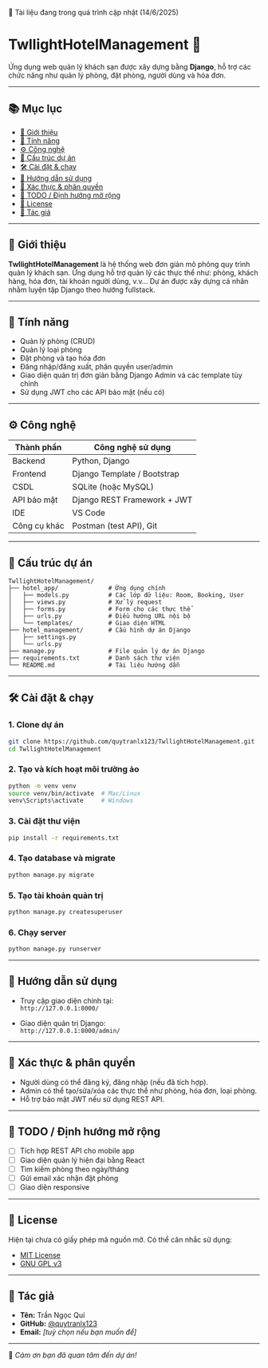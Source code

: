 🔄 Tài liệu đang trong quá trình cập nhật (14/6/2025)

# TwllightHotelManagement 🏨

Ứng dụng web quản lý khách sạn được xây dựng bằng **Django**, hỗ trợ các chức năng như quản lý phòng, đặt phòng, người dùng và hóa đơn.

---

## 📚 Mục lục

- [🚀 Giới thiệu](#-giới-thiệu)
- [🧩 Tính năng](#-tính-năng)
- [⚙️ Công nghệ](#-công-nghệ)
- [📁 Cấu trúc dự án](#-cấu-trúc-dự-án)
- [🛠️ Cài đặt & chạy](#️-cài-đặt--chạy)
- [📖 Hướng dẫn sử dụng](#-hướng-dẫn-sử-dụng)
- [🔐 Xác thực & phân quyền](#-xác-thực--phân-quyền)
- [📝 TODO / Định hướng mở rộng](#-todo--định-hướng-mở-rộng)
- [📜 License](#-license)
- [👤 Tác giả](#-tác-giả)

---

## 🚀 Giới thiệu

**TwllightHotelManagement** là hệ thống web đơn giản mô phỏng quy trình quản lý khách sạn. Ứng dụng hỗ trợ quản lý các thực thể như: phòng, khách hàng, hóa đơn, tài khoản người dùng, v.v… Dự án được xây dựng cá nhân nhằm luyện tập Django theo hướng fullstack.

---

## 🧩 Tính năng

- Quản lý phòng (CRUD)
- Quản lý loại phòng
- Đặt phòng và tạo hóa đơn
- Đăng nhập/đăng xuất, phân quyền user/admin
- Giao diện quản trị đơn giản bằng Django Admin và các template tùy chỉnh
- Sử dụng JWT cho các API bảo mật (nếu có)

---

## ⚙️ Công nghệ

| Thành phần     | Công nghệ sử dụng           |
|----------------|-----------------------------|
| Backend        | Python, Django               |
| Frontend       | Django Template / Bootstrap |
| CSDL           | SQLite (hoặc MySQL)         |
| API bảo mật    | Django REST Framework + JWT|
| IDE            | VS Code                     |
| Công cụ khác   | Postman (test API), Git     |

---

## 📁 Cấu trúc dự án

```
TwllightHotelManagement/
├── hotel_app/              # Ứng dụng chính
│   ├── models.py           # Các lớp dữ liệu: Room, Booking, User
│   ├── views.py            # Xử lý request
│   ├── forms.py            # Form cho các thực thể
│   ├── urls.py             # Điều hướng URL nội bộ
│   └── templates/          # Giao diện HTML
├── hotel_management/       # Cấu hình dự án Django
│   ├── settings.py
│   └── urls.py
├── manage.py               # File quản lý dự án Django
├── requirements.txt        # Danh sách thư viện
└── README.md               # Tài liệu hướng dẫn
```

---

## 🛠️ Cài đặt & chạy

### 1. Clone dự án

```bash
git clone https://github.com/quytranlx123/TwllightHotelManagement.git
cd TwllightHotelManagement
```

### 2. Tạo và kích hoạt môi trường ảo

```bash
python -m venv venv
source venv/bin/activate  # Mac/Linux
venv\Scripts\activate     # Windows
```

### 3. Cài đặt thư viện

```bash
pip install -r requirements.txt
```

### 4. Tạo database và migrate

```bash
python manage.py migrate
```

### 5. Tạo tài khoản quản trị

```bash
python manage.py createsuperuser
```

### 6. Chạy server

```bash
python manage.py runserver
```

---

## 📖 Hướng dẫn sử dụng

- Truy cập giao diện chính tại:  
  `http://127.0.0.1:8000/`

- Giao diện quản trị Django:  
  `http://127.0.0.1:8000/admin/`

---

## 🔐 Xác thực & phân quyền

- Người dùng có thể đăng ký, đăng nhập (nếu đã tích hợp).
- Admin có thể tạo/sửa/xóa các thực thể như phòng, hóa đơn, loại phòng.
- Hỗ trợ bảo mật JWT nếu sử dụng REST API.

---

## 📝 TODO / Định hướng mở rộng

- [ ] Tích hợp REST API cho mobile app
- [ ] Giao diện quản lý hiện đại bằng React
- [ ] Tìm kiếm phòng theo ngày/tháng
- [ ] Gửi email xác nhận đặt phòng
- [ ] Giao diện responsive

---

## 📜 License

Hiện tại chưa có giấy phép mã nguồn mở. Có thể cân nhắc sử dụng:

- [MIT License](https://opensource.org/licenses/MIT)
- [GNU GPL v3](https://www.gnu.org/licenses/gpl-3.0.html)

---

## 👤 Tác giả

- **Tên:** Trần Ngọc Quí  
- **GitHub:** [@quytranlx123](https://github.com/quytranlx123)  
- **Email:** *[tuỳ chọn nếu bạn muốn để]*

---

📌 *Cảm ơn bạn đã quan tâm đến dự án!*
